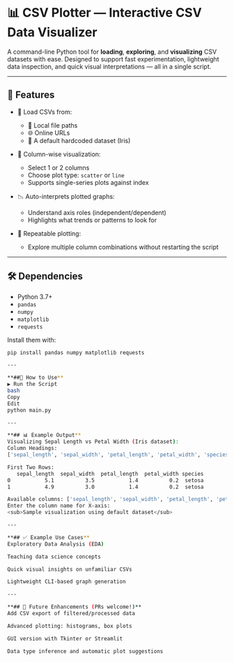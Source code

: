# 📊 CSV Plotter — Interactive CSV Data Visualizer

A command-line Python tool for **loading**, **exploring**, and **visualizing** CSV datasets with ease. Designed to support fast experimentation, lightweight data inspection, and quick visual interpretations — all in a single script.

---

## 🚀 Features          

- 🔄 Load CSVs from:
  - 📂 Local file paths
  - 🌐 Online URLs
  - 🧠 A default hardcoded dataset (Iris)

- 📌 Column-wise visualization:
  - Select 1 or 2 columns
  - Choose plot type: `scatter` or `line`
  - Supports single-series plots against index

- 📉 Auto-interprets plotted graphs:
  - Understand axis roles (independent/dependent)
  - Highlights what trends or patterns to look for

- 🔁 Repeatable plotting:
  - Explore multiple column combinations without restarting the script

---

## 🛠️ Dependencies

- Python 3.7+
- `pandas`
- `numpy`
- `matplotlib`
- `requests`

Install them with:

```bash
pip install pandas numpy matplotlib requests

---

**##🧠 How to Use**
▶️ Run the Script
bash
Copy
Edit
python main.py

---

**## 📊 Example Output**
Visualizing Sepal Length vs Petal Width (Iris dataset):
Column Headings:
['sepal_length', 'sepal_width', 'petal_length', 'petal_width', 'species']

First Two Rows:
   sepal_length  sepal_width  petal_length  petal_width species
0           5.1          3.5           1.4          0.2  setosa
1           4.9          3.0           1.4          0.2  setosa

Available columns: ['sepal_length', 'sepal_width', 'petal_length', 'petal_width', 'species']
Enter the column name for X-axis:
<sub>Sample visualization using default dataset</sub>

---

**## ✅ Example Use Cases**
Exploratory Data Analysis (EDA)

Teaching data science concepts

Quick visual insights on unfamiliar CSVs

Lightweight CLI-based graph generation

---

**## 📌 Future Enhancements (PRs welcome!)**
Add CSV export of filtered/processed data

Advanced plotting: histograms, box plots

GUI version with Tkinter or Streamlit

Data type inference and automatic plot suggestions
